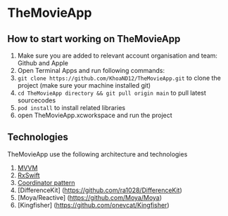 # TheMovieApp
## How to start working on TheMovieApp
1. Make sure you are added to relevant account organisation and team: Github and Apple
2. Open Terminal Apps and run following commands:
3. ```git clone https://github.com/KhoaND12/TheMovieApp.git``` to clone the project (make sure your machine installed git)
4. ```cd TheMovieApp directory && git pull origin main``` to pull latest sourcecodes
5. ```pod install``` to install related libraries
6. open TheMovieApp.xcworkspace and run the project

## Technologies
TheMovieApp use the following architecture and technologies
1. [MVVM](https://en.wikipedia.org/wiki/Model%E2%80%93view%E2%80%93viewmodel) 
2. [RxSwift](https://github.com/ReactiveX/RxSwift)
3. [Coordinator pattern](https://github.com/quickbirdstudios/XCoordinator)
4. [DifferenceKit] (https://github.com/ra1028/DifferenceKit)
5. [Moya/Reactive] (https://github.com/Moya/Moya)
6. [Kingfisher] (https://github.com/onevcat/Kingfisher)
